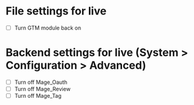 # File settings for live
- [ ] Turn GTM module back on

# Backend settings for live (System > Configuration > Advanced)
- [ ] Turn off Mage_Oauth
- [ ] Turn off Mage_Review
- [ ] Turn off Mage_Tag